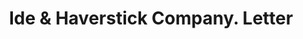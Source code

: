---
doi: 10.7916/D8X368M3
date_other: '1880'
date_other_textual: 1880-1889
form: correspondence
genre:
- Letters (correspondence)
name:
- Ide & Haverstick Company
object_in_context_url: https://biggert.cul.columbia.edu/items/view/ave_biggert_01412
subject_hierarchical_geographic:
- Philadelphia, Pennsylvania, United States
subject_name:
- Ide & Haverstick Company
title: Ide & Haverstick Company. Letter
sort_title: Ide & Haverstick Company. Letter
call_number: ave_biggert_01412
coordinates:
- 40.00944444444445,-75.13333333333334
pid: ave_biggert_01412
identifiers: ave_biggert_01412
thumbnail: https://derivativo-3.library.columbia.edu/iiif/2/ldpd:344677/full/!256,256/0/native.jpg
permalink: /biggert/ave_biggert_01412/
layout: iiif-image-page
---